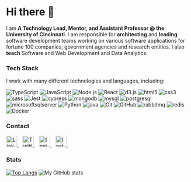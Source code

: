 <!--
**Ygilany/Ygilany** is a ✨ _special_ ✨ repository because its `README.md` (this file) appears on your GitHub profile.

Here are some ideas to get you started:

- 🔭 I’m currently working on ...
- 🌱 I’m currently learning ...
- 👯 I’m looking to collaborate on ...
- 🤔 I’m looking for help with ...
- 💬 Ask me about ...
- 📫 How to reach me: ...
- ⚡ Fun fact: ...
-->

# Hi there 👋

I am **A Technology Lead, Mentor, and Assistant Professor @ the University of Cincinnati**. I am responsible for **architecting** and **leading** software development teams working on various software applications for fortune 100 companies, government agencies and research entities. I also **teach** Software and Web Development and Data Analytics.


### Tech Stack
I work with many different technologies and languages, including:

![TypeScript](https://img.shields.io/badge/-TypeScript-333333?style=flat&logo=typescript)
![JavaScript](https://img.shields.io/badge/-JavaScript-333333?style=flat&logo=javascript)
![Node.js](https://img.shields.io/badge/-Node-333333?style=flat&logo=node.js)
![React](https://img.shields.io/badge/-React-333333?style=flat&logo=react)
![d3.js](https://img.shields.io/badge/-d3.js-333333?style=flat&logo=d3.js)
![html5](https://img.shields.io/badge/-html5-333333?style=flat&logo=html5)
![css3](https://img.shields.io/badge/-css3-333333?style=flat&logo=css3)
![sass](https://img.shields.io/badge/-sass-333333?style=flat&logo=sass)
![Jest](https://img.shields.io/badge/-Jest-333333?style=flat&logo=jest&logoColor=C21325)
![cypress](https://img.shields.io/badge/-cypress-333333?style=flat&logo=cypress)
![mongodb](https://img.shields.io/badge/-mongodb-333333?style=flat&logo=mongodb)
![mysql](https://img.shields.io/badge/-mysql-333333?style=flat&logo=mysql)
![postgresql](https://img.shields.io/badge/-postgresql-333333?style=flat&logo=postgresql)
![microsoftsqlserver](https://img.shields.io/badge/-Microsoft%20SQL%20Server-333333?style=flat&logo=microsoftsqlserver)
![Python](https://img.shields.io/badge/-Python-333333?style=flat&logo=python)
![java](https://img.shields.io/badge/-java-333333?style=flat&logo=java)
![Git](https://img.shields.io/badge/-Git-333333?style=flat-square&logo=git)
![GitHub](https://img.shields.io/badge/-GitHub-333333?style=flat-square&logo=github)
![rabbitmq](https://img.shields.io/badge/-rabbitmq-333333?style=flat&logo=rabbitmq)
![redis](https://img.shields.io/badge/-redis-333333?style=flat&logo=redis)
![Docker](https://img.shields.io/badge/-Docker-333333?style=flat&logo=docker)

<!-- <img src="https://cdn.worldvectorlogo.com/logos/typescript.svg" title="TypeScript" alt="TypeScript Logo" width="50" /> &emsp;
<img src="https://cdn.worldvectorlogo.com/logos/logo-javascript.svg" title="JavaScript" alt="JavaScript Logo" width="50" /> &emsp;
<img src="https://cdn.worldvectorlogo.com/logos/nodejs-1.svg" title="Node JS" alt="Node JS Logo" width="50"/> &emsp;
<img src="https://cdn.worldvectorlogo.com/logos/react-2.svg" title="React JS" alt="React Logo" width="50" /> &emsp;
<img src="https://imgs.search.brave.com/0vD7x0VVQS_GWpicG8Nd1UFcP5EbvaNqc4Nr355PlR8/rs:fit:1200:1200:1/g:ce/aHR0cHM6Ly9jZG4u/ZnJlZWJpZXN1cHBs/eS5jb20vbG9nb3Mv/bGFyZ2UvMngvamVz/dC1sb2dvLXBuZy10/cmFuc3BhcmVudC5w/bmc" title="Jest" alt="Jest Logo" width="50" /> &emsp;
<img src="https://raw.githubusercontent.com/simple-icons/simple-icons/6e46ec1fc23b60c8fd0d2f2ff46db82e16dbd75f/icons/cypress.svg" title="Cypress" alt="Cypress Logo" width="50" /> &emsp;
<img src="https://react-query-v2.tanstack.com/_next/static/images/emblem-light-628080660fddb35787ff6c77e97ca43e.svg" alt="React Query" width="50" /> &emsp;
<img src="https://cdn.worldvectorlogo.com/logos/postgresql.svg" title="postgresql" alt="postgresql Logo" width="50"/> &emsp;
<img src="https://cdn.worldvectorlogo.com/logos/microsoft-sql-server-1.svg" title="mssql" alt="mssql Logo" width="50"/> &emsp;
<img src="https://cdn.worldvectorlogo.com/logos/mysql-6.svg" title="MySQL" alt="MySQL Logo" width="50"/> &emsp;
<img src="https://cdn.worldvectorlogo.com/logos/mongodb-icon-1.svg" title="MongoDB" alt="MongoDB Logo" width="50"/> &emsp;
<img src="https://cdn.worldvectorlogo.com/logos/python-5.svg" title="Python" alt="Python Logo" width="50"/> &emsp;
<img src="https://cdn.worldvectorlogo.com/logos/docker.svg" title="Docker" alt="Docker Logo" width="50"/> &emsp;
<img src="https://cdn.worldvectorlogo.com/logos/rabbitmq.svg" title="rabbitmq" alt="rabbitmq Logo" width="50"/> &emsp;
<img src="https://cdn.worldvectorlogo.com/logos/redis.svg" title="redis" alt="redis Logo" width="50"/> &emsp;
<img src="https://cdn.worldvectorlogo.com/logos/java.svg" title="Java" alt="Java Logo" width="50"/> &emsp;
<img src="https://cdn.worldvectorlogo.com/logos/python-5.svg" title="Python" alt="Python Logo" width="50"/> &emsp;
<img src="https://cdn.worldvectorlogo.com/logos/html-1.svg" title="HTML" alt="HTML Logo" width="50" /> &emsp;
<img src="https://cdn.worldvectorlogo.com/logos/css-3.svg" title="CSS" alt="CSS Logo" width="50" /> &emsp;
<img src="https://cdn.worldvectorlogo.com/logos/sass-1.svg" title="SASS" alt="SASS Logo" width="50" /> &emsp;
<img src="https://cdn.worldvectorlogo.com/logos/d3-2.svg" title="d3" alt="d3 Logo" width="50" /> &emsp; -->

### Contact
<a href="https://www.linkedin.com/in/yahyagilany">
  <img src="https://cdn.worldvectorlogo.com/logos/linkedin-icon-2.svg" title="LinkedIn" alt="Linkedin Account" width="30" />
</a> &ensp;
<a href="https://twitter.com/YahyaGilany">
  <img src="https://cdn.worldvectorlogo.com/logos/twitter-3.svg" title="Twitter" alt="Twitter Account" width="30" />
</a> &ensp;
<a href="https://www.instagram.com/ygilany">
  <img src="https://cdn.worldvectorlogo.com/logos/instagram-5.svg" title="Instagram" alt="Instagram Account" width="30" />
</a> &ensp;
<a href="https://www.youtube.com/channel/UCpQtf8kKyqGNqLGWOswVR-A">
  <img src="https://cdn.worldvectorlogo.com/logos/youtube-3.svg" title="Instagram" alt="Instagram Account" width="30" />
</a> &ensp;

### Stats
 
[![Top Langs](https://github-readme-stats.vercel.app/api/top-langs/?username=ygilany&layout=compact&langs_count=7&theme=dracula)](https://github.com/ygilany/github-readme-stats)
![My GitHub stats](https://github-readme-stats.vercel.app/api/?username=ygilany&show_icons=true&theme=dracula)
